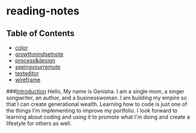 # reading-notes
## Table of Contents
  * [color](color)
  * [growthmindsetnote](growthmindsetnote)
  * [process&design](process&design)
  * [seeingyourremote](seeingyourremote)
  * [texteditor](texteditor)
  * [wireframe](wireframe)

###[Introduction](Introduction)
Hello, My name is Genisha. I am a single mom, a singer songwriter, an author, and a businesswoman. I am building my empire so that I can create generational wealth. Learning how to code is just one of the things I'm implementing to improve my portfolio. I look forward to learning about coding and using it to promote what I'm doing and create a lifestyle for others as well.
  
